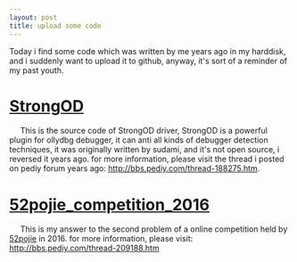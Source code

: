 ```yaml
---
layout: post
title: upload some code
---
```


Today i find some code which was written by me years ago in my harddisk, and i suddenly want to upload it to github, anyway, it's sort of a reminder of my past youth.

# [StrongOD](https://github.com/shellbombs/StrongOD)

&nbsp;&nbsp;&nbsp;&nbsp;&nbsp;This is the source code of StrongOD driver, StrongOD is a powerful plugin for ollydbg debugger, it can anti all kinds of debugger detection techniques, it was originally written by sudami, and it's not open source, i reversed it years ago. for more information, please visit the thread i posted on pediy forum years ago: http://bbs.pediy.com/thread-188275.htm.

# [52pojie_competition_2016](https://github.com/shellbombs/52pojie_competition_2016)

&nbsp;&nbsp;&nbsp;&nbsp;&nbsp;This is my answer to the second problem of a online competition held by [52pojie](www.52pojie.cn) in 2016. for more information, please visit: http://bbs.pediy.com/thread-209188.htm
